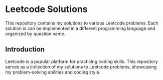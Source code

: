 # Leetcode Solutions

This repository contains my solutions to various Leetcode problems. Each solution is can be implemented in a different programming language and organized by question name.


## Introduction

Leetcode is a popular platform for practicing coding skills. This repository serves as a collection of my solutions to Leetcode problems, showcasing my problem-solving abilities and coding style.

